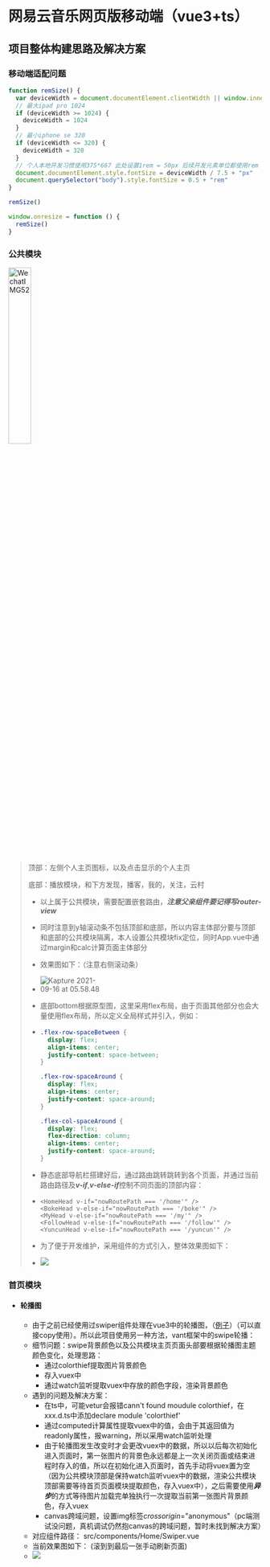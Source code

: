 # 网易云音乐网页版移动端（vue3+ts）

## 项目整体构建思路及解决方案

### 移动端适配问题

```javascript
function remSize() {
  var deviceWidth = document.documentElement.clientWidth || window.innerWidth
  // 最大ipad pro 1024
  if (deviceWidth >= 1024) {
    deviceWidth = 1024
  }
  // 最小iphone se 320
  if (deviceWidth <= 320) {
    deviceWidth = 320
  }
  // 个人本地开发习惯使用375*667 此处设置1rem = 50px 后续开发元素单位都使用rem
  document.documentElement.style.fontSize = deviceWidth / 7.5 + "px"
  document.querySelector("body").style.fontSize = 0.5 + "rem"
}

remSize()

window.onresize = function () {
  remSize()
}
```



### 公共模块

<img src="http://luckydog314.ltd:8080/pic/home.jpeg" alt="WechatIMG52" style="width: 30%;" />

> 顶部：左侧个人主页图标，以及点击显示的个人主页
>
> 底部：播放模块，和下方发现，播客，我的，关注，云村
>
> - 以上属于公共模块，需要配置嵌套路由，***注意父亲组件要记得写router-view***
> - 同时注意到y轴滚动条不包括顶部和底部，所以内容主体部分要与顶部和底部的公共模块隔离，本人设置公共模块fix定位，同时App.vue中通过margin和calc计算页面主体部分
> - 效果图如下：（注意右侧滚动条）
> - <img src="http://luckydog314.ltd:8080/pic/homeDemo.gif" alt="Kapture 2021-09-16 at 05.58.48" style="max-width:30%;" />
>
> - 底部bottom根据原型图，这里采用flex布局，由于页面其他部分也会大量使用flex布局，所以定义全局样式并引入，例如：
>
> - ```css
>   .flex-row-spaceBetween {
>     display: flex;
>     align-items: center;
>     justify-content: space-between;
>   }
>   
>   .flex-row-spaceAround {
>     display: flex;
>     align-items: center;
>     justify-content: space-around;
>   }
>   
>   .flex-col-spaceAround {
>     display: flex;
>     flex-direction: column;
>     align-items: center;
>     justify-content: space-around;
>   }
>   ```
>
> - 静态底部导航栏搭建好后，通过路由跳转跳转到各个页面，并通过当前路由路径及***v-if***,***v-else-if***控制不同页面的顶部内容：
>
> - ```vue
>   <HomeHead v-if="nowRoutePath === '/home'" />
>   <BokeHead v-else-if="nowRoutePath === '/boke'" />
>   <MyHead v-else-if="nowRoutePath === '/my'" />
>   <FollowHead v-else-if="nowRoutePath === '/follow'" />
>   <YuncunHead v-else-if="nowRoutePath === '/yuncun'" />
>   ```
>
> - 为了便于开发维护，采用组件的方式引入，整体效果图如下：
>
> - <img src="http://luckydog314.ltd:8080/pic/bottomRouter.gif" style="max-width:30%;" />





### 首页模块

- #### 轮播图

  - 由于之前已经使用过swiper组件处理在vue3中的轮播图，（[例子](https://github.com/luckydog12/wwyMusicOld/blob/master/src/components/Home/Swiper.vue)）（可以直接copy使用）。所以此项目使用另一种方法，vant框架中的swipe轮播：
  - 细节问题：swipe背景颜色以及公共模块主页页面头部要根据轮播图主题颜色变化，处理思路：
    - 通过colorthief提取图片背景颜色
    - 存入vuex中
    - 通过watch监听提取vuex中存放的颜色字段，渲染背景颜色
  - 遇到的问题及解决方案：
    - 在ts中，可能vetur会报错cann't found moudule colorthief，在xxx.d.ts中添加declare module 'colorthief'
    - 通过computed计算属性提取vuex中的值，会由于其返回值为readonly属性，报warning，所以采用watch监听处理
    - 由于轮播图发生改变时才会更改vuex中的数据，所以以后每次初始化进入页面时，第一张图片的背景色永远都是上一次关闭页面或结束进程时存入的值，所以在初始化进入页面时，首先手动将vuex置为空（因为公共模块顶部是保持watch监听vuex中的数据，渲染公共模块顶部需要等待首页页面模块提取颜色，存入vuex中），之后需要使用***异步***的方式等待图片加载完单独执行一次提取当前第一张图片背景颜色，存入vuex
    - canvas跨域问题，设置img标签*crossorigin*="anonymous"（pc端测试没问题，真机调试仍然抱canvas的跨域问题，暂时未找到解决方案）
  - 对应组件路径： src/components/Home/Swiper.vue
  - 当前效果图如下： (滚到到最后一张手动刷新页面)
  - <img src="http://luckydog314.ltd:8080/pic/homeSwipe.gif" style="max-width:100%;" />


















